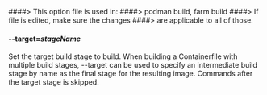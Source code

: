 ####> This option file is used in:
####>   podman build, farm build
####> If file is edited, make sure the changes
####> are applicable to all of those.
#### **--target**=*stageName*

Set the target build stage to build.  When building a Containerfile with multiple build stages, --target can be used to specify an intermediate build stage by name as the final stage for the resulting image. Commands after the target stage is skipped.
